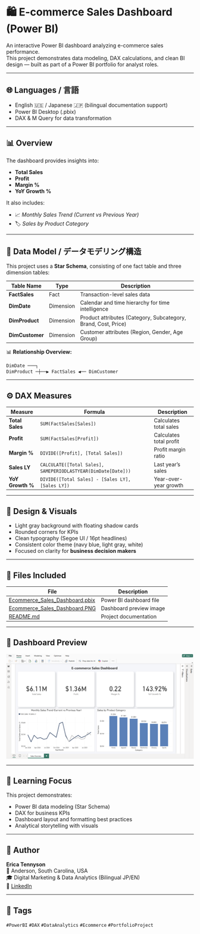# 🛍️ E-commerce Sales Dashboard (Power BI)

An interactive Power BI dashboard analyzing e-commerce sales performance.  
This project demonstrates data modeling, DAX calculations, and clean BI design — built as part of a Power BI portfolio for analyst roles.

---

## 🌐 Languages / 言語
- English 🇺🇸 / Japanese 🇯🇵 (bilingual documentation support)
- Power BI Desktop (.pbix)
- DAX & M Query for data transformation

---

## 📊 Overview

The dashboard provides insights into:
- **Total Sales**
- **Profit**
- **Margin %**
- **YoY Growth %**

It also includes:
- 📈 *Monthly Sales Trend (Current vs Previous Year)*  
- 🏷️ *Sales by Product Category*  

---

## 🧱 Data Model / データモデリング構造

This project uses a **Star Schema**, consisting of one fact table and three dimension tables:

| Table Name | Type | Description |
|-------------|------|--------------|
| **FactSales** | Fact | Transaction-level sales data |
| **DimDate** | Dimension | Calendar and time hierarchy for time intelligence |
| **DimProduct** | Dimension | Product attributes (Category, Subcategory, Brand, Cost, Price) |
| **DimCustomer** | Dimension | Customer attributes (Region, Gender, Age Group) |

📊 **Relationship Overview:**
```
DimDate ───┐
DimProduct ─┼──▶ FactSales ◀── DimCustomer
```

---

## ⚙️ DAX Measures

| Measure | Formula | Description |
|----------|----------|-------------|
| **Total Sales** | `SUM(FactSales[Sales])` | Calculates total sales |
| **Profit** | `SUM(FactSales[Profit])` | Calculates total profit |
| **Margin %** | `DIVIDE([Profit], [Total Sales])` | Profit margin ratio |
| **Sales LY** | `CALCULATE([Total Sales], SAMEPERIODLASTYEAR(DimDate[Date]))` | Last year’s sales |
| **YoY Growth %** | `DIVIDE([Total Sales] - [Sales LY], [Sales LY])` | Year-over-year growth |

---

## 🎨 Design & Visuals

- Light gray background with floating shadow cards  
- Rounded corners for KPIs  
- Clean typography (Segoe UI / 16pt headlines)  
- Consistent color theme (navy blue, light gray, white)  
- Focused on clarity for **business decision makers**  

---

## 📂 Files Included
| File | Description |
|------|-------------|
| [Ecommerce_Sales_Dashboard.pbix](./Ecommerce_Sales_Dashboard.pbix) | Power BI dashboard file |
| [Ecommerce_Sales_Dashboard.PNG](./Ecommerce_Sales_Dashboard.PNG) | Dashboard preview image |
| [README.md](./README.md) | Project documentation |

---

## 📸 Dashboard Preview

![E-commerce Dashboard Screenshot](./Ecommerce_Sales_Dashboard.PNG)

---

## 🧠 Learning Focus

This project demonstrates:
- Power BI data modeling (Star Schema)
- DAX for business KPIs
- Dashboard layout and formatting best practices
- Analytical storytelling with visuals

---

## 💬 Author

**Erica Tennyson**  
📍 Anderson, South Carolina, USA  
🎓 Digital Marketing & Data Analytics (Bilingual JP/EN)  
🔗 [LinkedIn](https://www.linkedin.com/in/erica-tennyson-sc/)

---

## 📌 Tags

`#PowerBI` `#DAX` `#DataAnalytics` `#Ecommerce` `#PortfolioProject`
